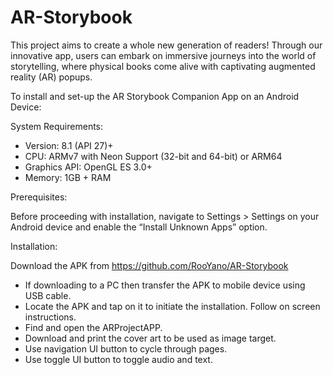 # AR-Storybook

This project aims to create a whole new generation of readers! ​
Through our innovative app, users can embark on immersive journeys into the world of storytelling, 
where physical books come alive with captivating augmented reality (AR) popups.​



To install and set-up the AR Storybook Companion App on an Android Device:

  System Requirements:

  - Version: 8.1 (API 27)+
  - CPU: ARMv7 with Neon Support (32-bit and 64-bit) or ARM64
  - Graphics API: OpenGL ES 3.0+
  - Memory: 1GB + RAM


  Prerequisites:

  Before proceeding with installation, navigate to Settings > Settings on your Android device 
  and enable the “Install Unknown Apps” option.


  Installation:
  
  Download the APK from https://github.com/RooYano/AR-Storybook 
  - If downloading to a PC then transfer the APK to mobile device using USB cable.
  - Locate the APK and tap on it to initiate the installation. Follow on screen instructions.
  - Find and open the ARProjectAPP.
  - Download and print the cover art to be used as image target.
  - Use navigation UI button to cycle through pages.
  - Use toggle UI button to toggle audio and text.
